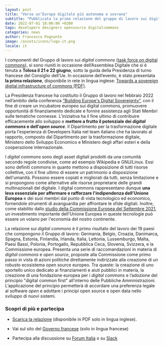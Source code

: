 ```yaml
---
layout: post
title: "Verso un’Europa digitale più autonoma e sovrana"
subtitle: "Pubblicata la prima relazione del gruppo di lavoro sui digital commons. Il Dipartimento per la trasformazione digitale partecipa con Developers Italia nel team italiano"
date: 2022-07-01 18:00:00 +0200
tags: developers designers opensource digitalcommons
categories: news
author: Francesco Pognante
image: /assets/icons/logo-it.png
locale: it
---
```

I componenti del Gruppo di lavoro sui *digital commons* ([task force on digital commons](https://www.diplomatie.gouv.fr/IMG/pdf/declaration_of_the_presidency_european_initiative_for_digital_commons_cle894d85.pdf)), si sono riuniti in occasione dell’Assemblea Digitale che si è tenuta a **Tolosa il 21 e 22 giugno**, sotto la guida della Presidenza di turno francese del Consiglio dell’Ue. In occasione dell’evento, è stato presentata **la prima relazione**, disponibile in rete in lingua inglese: [Towards a sovereign digital infrastructure of commons (PDF)](https://www.diplomatie.gouv.fr/IMG/pdf/report_of_the_european_working_team_on_digital_commons_digital_assembly_june_2022_wnetherlands_cle843dbf.pdf).

La Presidenza francese ha costituito il Gruppo di lavoro nel febbraio 2022 nell’ambito della conferenza [“Building Europe's Digital Sovereignty”](https://presidence-francaise.consilium.europa.eu/en/news/the-building-europe-s-digital-sovereignty-conference/), con il fine di creare un incubatore europeo sui digital commons, promuovere opportunità di finanziamento dedicate e fornire assistenza agli Stati Membri sulle tematiche connesse. L’iniziativa ha il fine ultimo di contribuire efficacemente allo sviluppo e **mettere a frutto il potenziale dei *digital commons* e dell’*open source***. Il Dipartimento per la trasformazione digitale porta l'esperienza di Developers Italia nel team italiano che ha lavorato al rapporto, composto dal Dipartimento per la trasformazione digitale, Ministero dello Sviluppo Economico e Ministero degli affari esteri e della cooperazione internazionale.

I *digital commons* sono degli asset digitali prodotti da una comunità secondo regole condivise, come ad esempio Wikipedia e GNU/Linux. Essi sono definiti commons in quanto mettono a disposizione di tutti risorse collettive, con il fine ultimo di essere un patrimonio a disposizione dell'umanità. Possono essere copiati e migliorati da tutti, senza limitazione e si propongono come alternative alle risorse proprietarie delle grandi multinazionali del digitale. I digital commons rappresentano dunque **una leva essenziale per affermare e rafforzare l'indipendenza dell’Unione Europea** e dei suoi membri dal punto di vista tecnologico ed economico, fornendole strumenti di avanguardia per affrontare le sfide digitali. Inoltre, come stabilito dallo [studio della Commissione Europea del Settembre 2021](https://innovazione.gov.it/notizie/articoli/il-valore-dell-open-source-per-un-europa-digitale-indipendente-e-competitiva/), un investimento importante dell'Unione Europea in queste tecnologie può essere un volano per l'economia del nostro continente.

La relazione sui *digital commons* è il primo risultato del lavoro dei 19 paesi che compongono il Gruppo di lavoro: Germania, Belgio, Croazia, Danimarca, Spagna, Estonia, Finlandia, Irlanda, Italia, Lettonia, Lussemburgo, Malta, Paesi Bassi, Polonia, Portogallo, Repubblica Ceca, Slovenia, Svizzera, e la Commissione europea. Presenta una serie di raccomandazioni in materia di *digital commons* e *open source*, proposte alla Commissione come primo passo in vista di azioni politiche direttamente indirizzate alla creazione di un robusto ecosistema open source europeo. Tra queste: la creazione di uno sportello unico dedicato ai finanziamenti e aiuti pubblici in materia, la creazione di una fondazione europea per i *digital commons* e l’adozione del principio "digital common first" all'interno delle Pubbliche Amministrazioni. L’applicazione del principio permetterà di accordare una preferenza legale al software *open* e adottare i principi open source e open data nello sviluppo di nuovi sistemi.

### Scopri di più e partecipa

- [Scarica la relazione](https://www.diplomatie.gouv.fr/IMG/pdf/report_of_the_european_working_team_on_digital_commons_digital_assembly_june_2022_wnetherlands_cle843dbf.pdf) (disponibile in PDF solo in lingua inglese).

- Vai sul sito del [Governo francese](https://www.diplomatie.gouv.fr/fr/politique-etrangere-de-la-france/diplomatie-numerique/actualites-et-evenements/article/le-rapport-sur-les-communs-numeriques-un-levier-essentiel-pour-la-souverainete) (solo in lingua francese)

- Partecipa alla discussione su [Forum Italia](https://forum.italia.it/) o su [Slack](https://slack.developers.italia.it)

